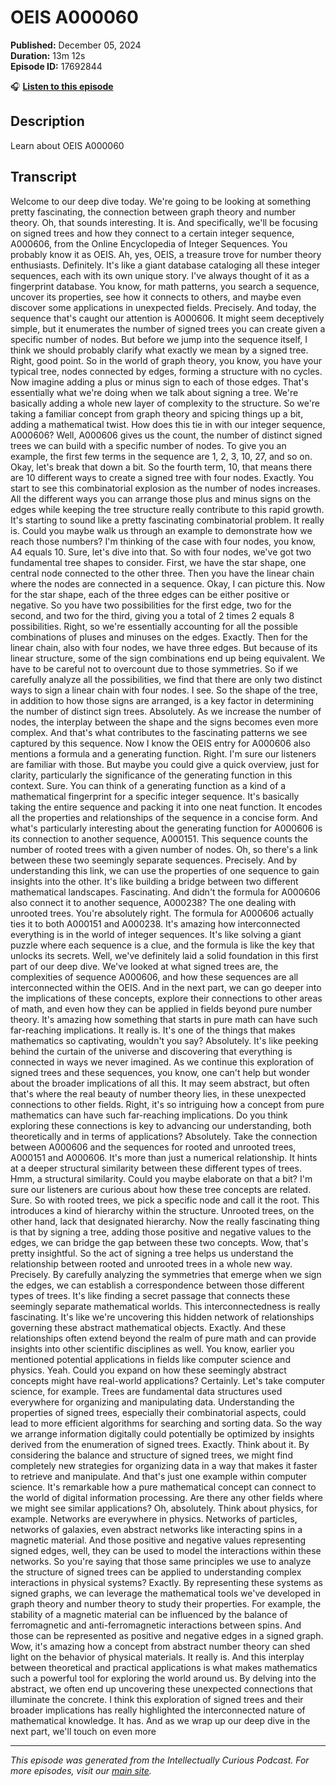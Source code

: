 # OEIS A000060

**Published:** December 05, 2024  
**Duration:** 13m 12s  
**Episode ID:** 17692844

🎧 **[Listen to this episode](https://intellectuallycurious.buzzsprout.com/2529712/episodes/17692844-oeis-a000060)**

## Description

Learn about OEIS A000060

## Transcript

Welcome to our deep dive today. We're going to be looking at something pretty fascinating, the connection between graph theory and number theory. Oh, that sounds interesting. It is. And specifically, we'll be focusing on signed trees and how they connect to a certain integer sequence, A000606, from the Online Encyclopedia of Integer Sequences. You probably know it as OEIS. Ah, yes, OEIS, a treasure trove for number theory enthusiasts. Definitely. It's like a giant database cataloging all these integer sequences, each with its own unique story. I've always thought of it as a fingerprint database. You know, for math patterns, you search a sequence, uncover its properties, see how it connects to others, and maybe even discover some applications in unexpected fields. Precisely. And today, the sequence that's caught our attention is A000606. It might seem deceptively simple, but it enumerates the number of signed trees you can create given a specific number of nodes. But before we jump into the sequence itself, I think we should probably clarify what exactly we mean by a signed tree. Right, good point. So in the world of graph theory, you know, you have your typical tree, nodes connected by edges, forming a structure with no cycles. Now imagine adding a plus or minus sign to each of those edges. That's essentially what we're doing when we talk about signing a tree. We're basically adding a whole new layer of complexity to the structure. So we're taking a familiar concept from graph theory and spicing things up a bit, adding a mathematical twist. How does this tie in with our integer sequence, A000606? Well, A000606 gives us the count, the number of distinct signed trees we can build with a specific number of nodes. To give you an example, the first few terms in the sequence are 1, 2, 3, 10, 27, and so on. Okay, let's break that down a bit. So the fourth term, 10, that means there are 10 different ways to create a signed tree with four nodes. Exactly. You start to see this combinatorial explosion as the number of nodes increases. All the different ways you can arrange those plus and minus signs on the edges while keeping the tree structure really contribute to this rapid growth. It's starting to sound like a pretty fascinating combinatorial problem. It really is. Could you maybe walk us through an example to demonstrate how we reach those numbers? I'm thinking of the case with four nodes, you know, A4 equals 10. Sure, let's dive into that. So with four nodes, we've got two fundamental tree shapes to consider. First, we have the star shape, one central node connected to the other three. Then you have the linear chain where the nodes are connected in a sequence. Okay, I can picture this. Now for the star shape, each of the three edges can be either positive or negative. So you have two possibilities for the first edge, two for the second, and two for the third, giving you a total of 2 times 2 equals 8 possibilities. Right, so we're essentially accounting for all the possible combinations of pluses and minuses on the edges. Exactly. Then for the linear chain, also with four nodes, we have three edges. But because of its linear structure, some of the sign combinations end up being equivalent. We have to be careful not to overcount due to those symmetries. So if we carefully analyze all the possibilities, we find that there are only two distinct ways to sign a linear chain with four nodes. I see. So the shape of the tree, in addition to how those signs are arranged, is a key factor in determining the number of distinct sign trees. Absolutely. As we increase the number of nodes, the interplay between the shape and the signs becomes even more complex. And that's what contributes to the fascinating patterns we see captured by this sequence. Now I know the OEIS entry for A000606 also mentions a formula and a generating function. Right. I'm sure our listeners are familiar with those. But maybe you could give a quick overview, just for clarity, particularly the significance of the generating function in this context. Sure. You can think of a generating function as a kind of a mathematical fingerprint for a specific integer sequence. It's basically taking the entire sequence and packing it into one neat function. It encodes all the properties and relationships of the sequence in a concise form. And what's particularly interesting about the generating function for A000606 is its connection to another sequence, A000151. This sequence counts the number of rooted trees with a given number of nodes. Oh, so there's a link between these two seemingly separate sequences. Precisely. And by understanding this link, we can use the properties of one sequence to gain insights into the other. It's like building a bridge between two different mathematical landscapes. Fascinating. And didn't the formula for A000606 also connect it to another sequence, A000238? The one dealing with unrooted trees. You're absolutely right. The formula for A000606 actually ties it to both A000151 and A000238. It's amazing how interconnected everything is in the world of integer sequences. It's like solving a giant puzzle where each sequence is a clue, and the formula is like the key that unlocks its secrets. Well, we've definitely laid a solid foundation in this first part of our deep dive. We've looked at what signed trees are, the complexities of sequence A000606, and how these sequences are all interconnected within the OEIS. And in the next part, we can go deeper into the implications of these concepts, explore their connections to other areas of math, and even how they can be applied in fields beyond pure number theory. It's amazing how something that starts in pure math can have such far-reaching implications. It really is. It's one of the things that makes mathematics so captivating, wouldn't you say? Absolutely. It's like peeking behind the curtain of the universe and discovering that everything is connected in ways we never imagined. As we continue this exploration of signed trees and these sequences, you know, one can't help but wonder about the broader implications of all this. It may seem abstract, but often that's where the real beauty of number theory lies, in these unexpected connections to other fields. Right, it's so intriguing how a concept from pure mathematics can have such far-reaching implications. Do you think exploring these connections is key to advancing our understanding, both theoretically and in terms of applications? Absolutely. Take the connection between A000606 and the sequences for rooted and unrooted trees, A000151 and A000606. It's more than just a numerical relationship. It hints at a deeper structural similarity between these different types of trees. Hmm, a structural similarity. Could you maybe elaborate on that a bit? I'm sure our listeners are curious about how these tree concepts are related. Sure. So with rooted trees, we pick a specific node and call it the root. This introduces a kind of hierarchy within the structure. Unrooted trees, on the other hand, lack that designated hierarchy. Now the really fascinating thing is that by signing a tree, adding those positive and negative values to the edges, we can bridge the gap between these two concepts. Wow, that's pretty insightful. So the act of signing a tree helps us understand the relationship between rooted and unrooted trees in a whole new way. Precisely. By carefully analyzing the symmetries that emerge when we sign the edges, we can establish a correspondence between those different types of trees. It's like finding a secret passage that connects these seemingly separate mathematical worlds. This interconnectedness is really fascinating. It's like we're uncovering this hidden network of relationships governing these abstract mathematical objects. Exactly. And these relationships often extend beyond the realm of pure math and can provide insights into other scientific disciplines as well. You know, earlier you mentioned potential applications in fields like computer science and physics. Yeah. Could you expand on how these seemingly abstract concepts might have real-world applications? Certainly. Let's take computer science, for example. Trees are fundamental data structures used everywhere for organizing and manipulating data. Understanding the properties of signed trees, especially their combinatorial aspects, could lead to more efficient algorithms for searching and sorting data. So the way we arrange information digitally could potentially be optimized by insights derived from the enumeration of signed trees. Exactly. Think about it. By considering the balance and structure of signed trees, we might find completely new strategies for organizing data in a way that makes it faster to retrieve and manipulate. And that's just one example within computer science. It's remarkable how a pure mathematical concept can connect to the world of digital information processing. Are there any other fields where we might see similar applications? Oh, absolutely. Think about physics, for example. Networks are everywhere in physics. Networks of particles, networks of galaxies, even abstract networks like interacting spins in a magnetic material. And those positive and negative values representing signed edges, well, they can be used to model the interactions within these networks. So you're saying that those same principles we use to analyze the structure of signed trees can be applied to understanding complex interactions in physical systems? Exactly. By representing these systems as signed graphs, we can leverage the mathematical tools we've developed in graph theory and number theory to study their properties. For example, the stability of a magnetic material can be influenced by the balance of ferromagnetic and anti-ferromagnetic interactions between spins. And those can be represented as positive and negative edges in a signed graph. Wow, it's amazing how a concept from abstract number theory can shed light on the behavior of physical materials. It really is. And this interplay between theoretical and practical applications is what makes mathematics such a powerful tool for exploring the world around us. By delving into the abstract, we often end up uncovering these unexpected connections that illuminate the concrete. I think this exploration of signed trees and their broader implications has really highlighted the interconnected nature of mathematical knowledge. It has. And as we wrap up our deep dive in the next part, we'll touch on even more

---
*This episode was generated from the Intellectually Curious Podcast. For more episodes, visit our [main site](https://intellectuallycurious.buzzsprout.com).*
